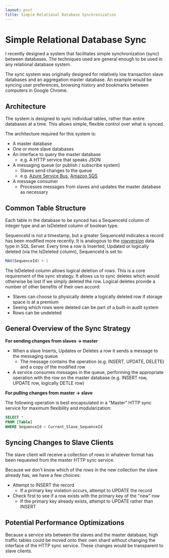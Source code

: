 ```yaml
---
layout: post
title: Simple Relational Database Synchronization
---
```


Simple Relational Database Sync
===============================

I recently designed a system that facilitates simple synchronization (sync) between databases. The techniques used are general enough to be used in any relational database system.

The sync system was originally designed for relatively low transaction slave databases and an aggregation master database. An example would be syncing user preferences, browsing history and bookmarks between computers in Google Chrome.


Architecture
------------

The system is designed to sync individual tables, rather than entire databases at a time. This allows simple, flexible control over what is synced.

The architecture required for this system is:


* A master database
* One or more slave databases
* An interface to query the master database
  * e.g. A HTTP service that speaks JSON
* A messaging queue (or publish / subscribe system)
  * Slaves send changes to the queue
  * e.g. [Azure Service Bus](http://www.windowsazure.com/en-us/home/features/messaging/), [Amazon SQS](http://aws.amazon.com/sqs/)
* A message consumer
  * Processes messages from slaves and updates the master database as necessary


Common Table Structure
----------------------

Each table in the database to be synced has a SequenceId column of integer type and an IsDeleted column of boolean type.

SequenceId is not a timestamp, but a greater SequenceId indicates a record has been modified more recently. It is analogous to the [rowversion](http://msdn.microsoft.com/en-us/library/ms182776.aspx) data type in SQL Server. Every time a row is Inserted, Updated or logically deleted (via the IsDeleted column), SequenceId is set to:

``` sql
MAX(SequenceId) + 1
```

The IsDeleted column allows logical deletion of rows. This is a core requirement of the sync strategy. It allows us to sync deletes which would otherwise be lost if we simply deleted the row. Logical deletes provide a number of other benefits of their own accord:
* Slaves can choose to physically delete a logically deleted row if storage space is at a premium
* Seeing which rows were deleted can be part of a built-in audit system
* Rows can be undeleted


General Overview of the Sync Strategy
-------------------------------------

__For sending changes from slaves -> master__

* When a slave Inserts, Updates or Deletes a row it sends a message to the messaging queue
  * The message contains the operation (e.g. INSERT, UPDATE, DELETE) and a copy of the modified row
* A service consumes messages in the queue, performing the appropriate operation with the row on the master database (e.g. INSERT row, UPDATE row, logically DETLE row)



__For pulling changes from master -> slave__

The following operation is best encapsulated in a "Master" HTTP sync service for maximum flexibility and modularization:

``` sql
SELECT *
FROM [Table]
WHERE SequenceId > Current_Slave_SequenceId
```


Syncing Changes to Slave Clients
--------------------------------

The slave client will receive a collection of rows in whatever format has been requested from the master HTTP sync service.

Because we don't know which of the rows in the new collection the slave already has, we have a few choices:

* Attempt to INSERT the record
  * If a primary key violation occurs, attempt to UPDATE the record
* Check first to see if a row exists with the primary key of the "new" row
  * If the primary key already exists, attempt to UPDATE rather than INSERT


Potential Performance Optimizations
-----------------------------------
Because a service sits between the slaves and the master database, high traffic tables could be moved onto their own shard without changing the interface of the HTTP sync service. These changes would be transparent to slave clients.